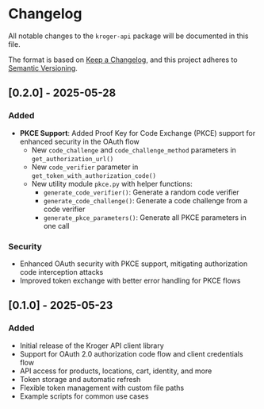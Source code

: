 # Changelog

All notable changes to the `kroger-api` package will be documented in this file.

The format is based on [Keep a Changelog](https://keepachangelog.com/en/1.0.0/),
and this project adheres to [Semantic Versioning](https://semver.org/spec/v2.0.0.html).

## [0.2.0] - 2025-05-28

### Added

- **PKCE Support**: Added Proof Key for Code Exchange (PKCE) support for enhanced security in the OAuth flow
  - New `code_challenge` and `code_challenge_method` parameters in `get_authorization_url()`
  - New `code_verifier` parameter in `get_token_with_authorization_code()`
  - New utility module `pkce.py` with helper functions:
    - `generate_code_verifier()`: Generate a random code verifier
    - `generate_code_challenge()`: Generate a code challenge from a code verifier
    - `generate_pkce_parameters()`: Generate all PKCE parameters in one call

### Security

- Enhanced OAuth security with PKCE support, mitigating authorization code interception attacks
- Improved token exchange with better error handling for PKCE flows

## [0.1.0] - 2025-05-23

### Added

- Initial release of the Kroger API client library
- Support for OAuth 2.0 authorization code flow and client credentials flow
- API access for products, locations, cart, identity, and more
- Token storage and automatic refresh
- Flexible token management with custom file paths
- Example scripts for common use cases
